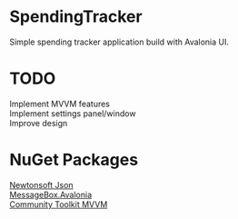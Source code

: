 # SpendingTracker
Simple spending tracker application build with Avalonia UI. 

# TODO
Implement MVVM features <br />
Implement settings panel/window <br />
Improve design

# NuGet Packages
[Newtonsoft Json](https://github.com/JamesNK/Newtonsoft.Json) <br />
[MessageBox.Avalonia](https://github.com/AvaloniaCommunity/MessageBox.Avalonia) <br />
[Community Toolkit MVVM](https://github.com/CommunityToolkit/MVVM-Samples) <br />
